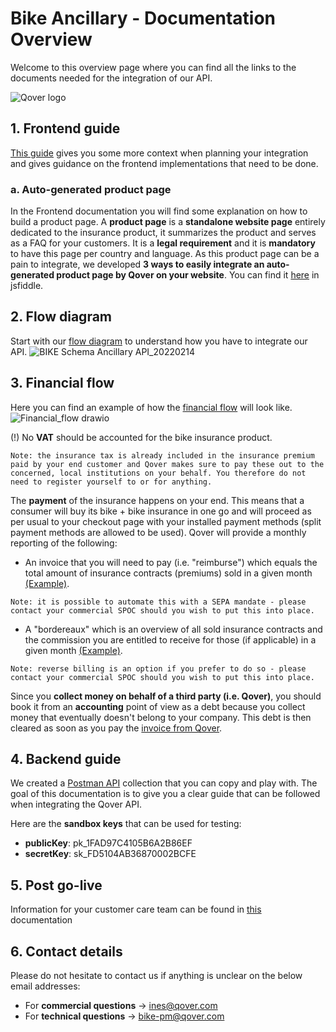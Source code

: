 # Bike Ancillary - Documentation Overview 
Welcome to this overview page where you can find all the links to the documents needed for the integration of our API.

![Qover logo](https://storage.googleapis.com/qover-assets/pdf-api/logo-qover_gradient.svg)

## 1. Frontend guide
[This guide](https://drive.google.com/file/d/1Jws1vasDoXREzpCRNbF7g4bcR-NR2EdB/view?usp=sharing) gives you some more context when planning your integration and gives guidance on the frontend implementations that need to be done. 

### a. Auto-generated product page ###
In the Frontend documentation you will find some explanation on how to build a product page. A **product page** is a **standalone website page** entirely dedicated to the insurance product, it summarizes the product and serves as a FAQ for your customers. It is a **legal requirement** and it is **mandatory** to have this page per country and language. As this product page can be a pain to integrate, we developed **3 ways to easily integrate an auto-generated product page by Qover on your website**. You can find it [here](https://jsfiddle.net/harryqover/bx5go9fq/latest) in jsfiddle.

## 2. Flow diagram
Start with our [flow diagram](https://drive.google.com/file/d/1TQQvkcbywUfiTB0q_S9hWI2YJQkGfPK0/view?usp=sharing) to understand how you have to integrate our API.
![BIKE Schema Ancillary API_20220214](https://user-images.githubusercontent.com/99665011/154225608-74b5c6e2-c993-4778-a665-59b853ea1bfa.png)

## 3. Financial flow
Here you can find an example of how the [financial flow](https://drive.google.com/file/d/18heqN0fItB3aWGxlLOC0XzuPPWQjN2SU/view?usp=sharing) will look like.
![Financial_flow drawio](https://user-images.githubusercontent.com/99665011/154225476-c84e7beb-9217-43be-9e2b-a8e27a175459.png)

(!) No **VAT** should be accounted for the bike insurance product. 

```Note: the insurance tax is already included in the insurance premium paid by your end customer and Qover makes sure to pay these out to the concerned, local institutions on your behalf. You therefore do not need to register yourself to or for anything.```

The **payment** of the insurance happens on your end. This means that a consumer will buy its bike + bike insurance in one go and will proceed as per usual to your checkout page with your installed payment methods (split payment methods are allowed to be used). 
Qover will provide a monthly reporting of the following:
* An invoice that you will need to pay (i.e. "reimburse") which equals the total amount of insurance contracts (premiums) sold in a given month [(Example)](https://drive.google.com/open?id=1NbGCW4sYMNfJJGnR-M4OJa-FhSLCIzl9&authuser=ines%40qover.com&usp=drive_fs). 

```Note: it is possible to automate this with a SEPA mandate - please contact your commercial SPOC should you wish to put this into place.```
* A "bordereaux" which is an overview of all sold insurance contracts and the commission you are entitled to receive for those (if applicable) in a given month [(Example)](https://drive.google.com/open?id=11MithxVnISrYOc0x5QdVk-NxBmpGstnf&authuser=ines%40qover.com&usp=drive_fs).

```Note: reverse billing is an option if you prefer to do so - please contact your commercial SPOC should you wish to put this into place.```

Since you **collect money on behalf of a third party (i.e. Qover)**, you should book it from an **accounting** point of view as a debt because you collect money that eventually doesn't belong to your company. This debt is then cleared as soon as you pay the [invoice from Qover](https://drive.google.com/file/d/1NbGCW4sYMNfJJGnR-M4OJa-FhSLCIzl9/view?usp=sharing).

## 4. Backend guide
We created a [Postman API](https://documenter.getpostman.com/view/3410894/UVRBmkmm) collection that you can copy and play with. The goal of this documentation is to give you a clear guide that can be followed when integrating the Qover API. 

Here are the **sandbox keys** that can be used for testing:
* **publicKey**: pk_1FAD97C4105B6A2B86EF
* **secretKey**: sk_FD5104AB36870002BCFE 

## 5. Post go-live
Information for your customer care team can be found in [this](https://storage.googleapis.com/qover-assets/documents/bike/Qover-bike-explanation_Ancillary-customer-care-team.pdf) documentation

## 6. Contact details
Please do not hesitate to contact us if anything is unclear on the below email addresses:
* For **commercial questions** &rarr; ines@qover.com
* For **technical questions** &rarr; bike-pm@qover.com
